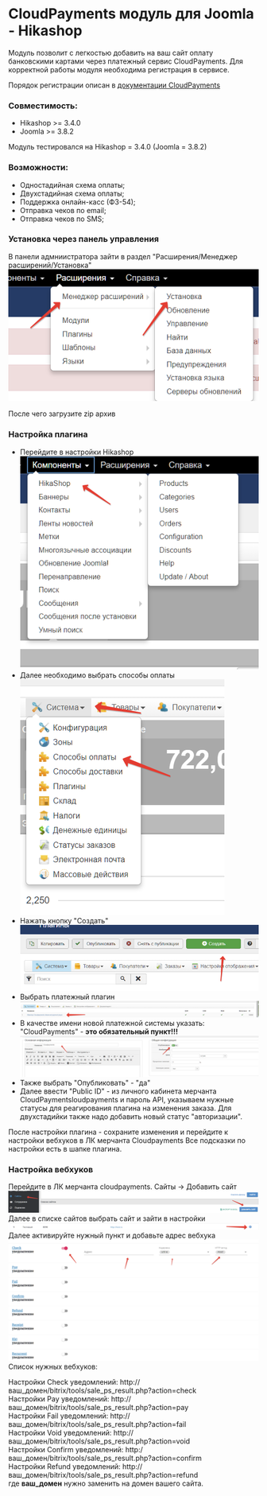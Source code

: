 # CloudPayments модуль для Joomla - Hikashop
Модуль позволит с легкостью добавить на ваш сайт оплату банковскими картами через платежный сервис CloudPayments. 
Для корректной работы модуля необходима регистрация в сервисе.

Порядок регистрации описан в [документации CloudPayments](https://cloudpayments.ru/Docs/Connect)

### Совместимость:
- Hikashop >= 3.4.0
- Joomla >= 3.8.2


Модуль тестировался на Hikashop = 3.4.0 (Joomla = 3.8.2)

### Возможности:
- Одностадийная схема оплаты;
- Двухстадийная схема оплаты;
- Поддержка онлайн-касс (ФЗ-54);
- Отправка чеков по email;
- Отправка чеков по SMS;



### Установка через панель управления
В панели адмниистратора зайти в раздел "Расширения/Менеджер расширений/Установка"
![0](pics/0.png)

После чего загрузите zip архив

### Настройка плагина
- Перейдите в настройки Hikashop  
![0](pics/1.png)
- Далее необходимо выбрать способы оплаты   
![0](pics/2.png)
- Нажать кнопку "Создать"  
![0](pics/3.png)
- Выбрать  платежный плагин  
![0](pics/4.png)
- В качестве имени новой платежной системы указать: "CloudPayments" - **это обязательный пункт!!!**  
![0](pics/5.png)
- Также выбрать "Опубликовать" - "да"
- Далее ввести "Public ID" - из личного кабинета мерчанта CloudPaymentsloudpayments и пароль API, указываем нужные статусы для реагирования плагина на изменения заказа. Для двухстадийки также надо добавить новый статус "авторизации".

После настройки плагина - сохраните изменения и перейдите к настройки вебхуков в ЛК мерчанта Cloudpayments
Все подсказки по настройки есть в шапке плагина. 

### Настройка вебхуков
Перейдите в ЛК мерчанта cloudpayments. Сайты -> Добавить сайт
![0](pics/6.png)
Далее в списке сайтов выбрать  сайт и зайти в настройки
![0](pics/7.png)
Далее активируйте нужный пункт и добавьте адрес вебхука
![0](pics/8.png)
Список нужных вебхуков:

Настройки Сheck уведомлений: http://ваш_домен/bitrix/tools/sale_ps_result.php?action=check  
Настройки Pay уведомлений: http://ваш_домен/bitrix/tools/sale_ps_result.php?action=pay  
Настройки Fail уведомлений: http://ваш_домен/bitrix/tools/sale_ps_result.php?action=fail  
Настройки Void уведомлений: http://ваш_домен/bitrix/tools/sale_ps_result.php?action=void  
Настройки Confirm уведомлений: http:/ваш_домен/bitrix/tools/sale_ps_result.php?action=confirm  
Настройки Refund уведомлений: http://ваш_домен/bitrix/tools/sale_ps_result.php?action=refund  
 где **ваш_домен** нужно заменить на домен вашего сайта.








